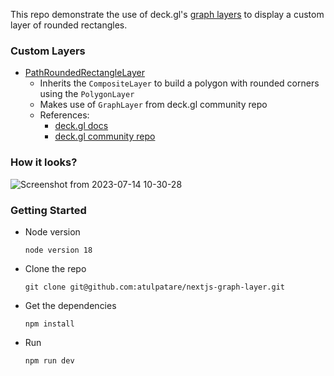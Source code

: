 This repo demonstrate the use of deck.gl's [graph layers](https://github.com/visgl/deck.gl-community/tree/master/modules/graph-layers) to display a custom layer of rounded rectangles.

### Custom Layers

- [PathRoundedRectangleLayer](https://github.com/atulpatare/nextjs-graph-layer/blob/main/src/lib/graph-layers/layers/node-layers/path-rounded-rectange-layer.js) 
  - Inherits the `CompositeLayer` to build a polygon with rounded corners using the `PolygonLayer`
  - Makes use of `GraphLayer` from deck.gl community repo
  - References:
    - [deck.gl docs](https://deck.gl/docs)
    - [deck.gl community repo](https://github.com/visgl/deck.gl-community)

### How it looks?

![Screenshot from 2023-07-14 10-30-28](https://github.com/atulpatare/nextjs-graph-layer/assets/91194233/06c0e6ea-017a-44ce-9fab-bea5deb6ca4c)


### Getting Started

- Node version
  
  ```
  node version 18
  ```

- Clone the repo
  
  ```
  git clone git@github.com:atulpatare/nextjs-graph-layer.git
  ```

- Get the dependencies

  ```
  npm install
  ```

- Run
  
  ```
  npm run dev
  ```
